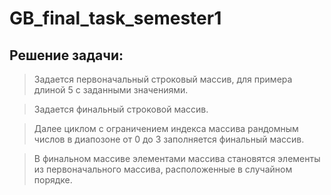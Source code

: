 # GB_final_task_semester1
## Решение задачи:
> Задается первоначальный строковый массив, для примера длиной 5 с заданными значениями.

> Задается финальный строковой массив.

> Далее циклом с ограничением индекса массива рандомным числов в диапозоне от 0 до 3 заполняется финальный массив.

> В финальном массиве элементами массива становятся элементы из первоначального массива, расположенные в случайном порядке.
